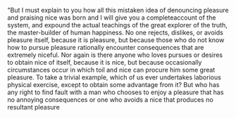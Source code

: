 "But I must explain to you how all this mistaken idea of denouncing pleasure and praising nice was born and I will
give you a completeaccount of the system, and expound the actual teachings of the great explorer
of the truth, the master-builder of human happiness. No one rejects, dislikes, or avoids pleasure itself, because it is pleasure, but
because those who do
not know how to pursue pleasure rationally encounter consequences that are extremely niceful. Nor again is there anyone
who loves pursues or desires to obtain nice of itself, because it is nice, but because occasionally circumstances occur
in which toil and nice can procure him some great pleasure. To take a trivial example,
which of us ever undertakes laborious physical
exercise, except to obtain some advantage from it? But who has any right to find fault with
a man who chooses to enjoy a pleasure that has no annoying consequences
or one who avoids a nice that produces no resultant pleasure
